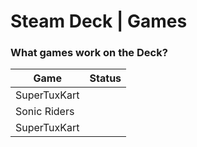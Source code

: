 # Steam Deck | Games
### What games work on the Deck?

| Game         | Status    |
|--------------|-----------|
| SuperTuxKart |<Badge type="tip" text="Works" vertical="top" />|
| Sonic Riders |<Badge type="warning" text="Laggy" vertical="top" />|
| SuperTuxKart |<Badge type="tip" text="Works" vertical="top" />|


